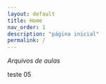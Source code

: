 ```yaml
---
layout: default
title: Home
nav_order: 1
description: "página inicial"
permalink: /
---
```


*Arquivos de aulas*

teste 05
